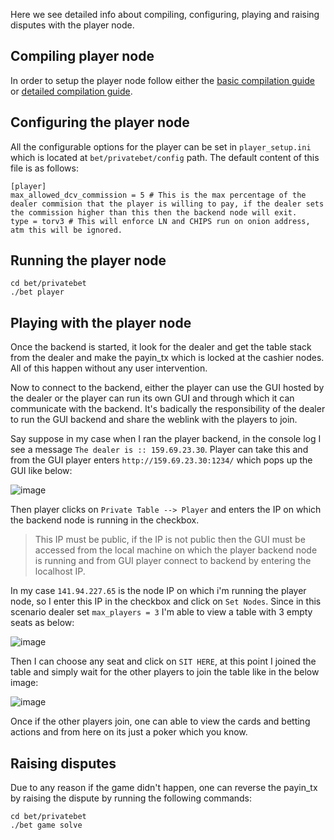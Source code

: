 Here we see detailed info about compiling, configuring, playing and raising disputes with the player node.

## Compiling player node
In order to setup the player node follow either the [basic compilation guide](./ubuntu_compile.md) or [detailed compilation guide](./compile.md). 

## Configuring the player node

All the configurable options for the player can be set in `player_setup.ini` which is located at `bet/privatebet/config` path. The default content of this file is as follows:
```
[player]
max_allowed_dcv_commission = 5 # This is the max percentage of the dealer commision that the player is willing to pay, if the dealer sets the commission higher than this then the backend node will exit.
type = torv3 # This will enforce LN and CHIPS run on onion address, atm this will be ignored.
```

## Running the player node
```
cd bet/privatebet
./bet player
```
## Playing with the player node

Once the backend is started, it look for the dealer and get the table stack from the dealer and make the payin_tx which is locked at the cashier nodes. All of this happen without any user intervention.

Now to connect to the backend, either the player can use the GUI hosted by the dealer or the player can run its own GUI and through which it can communicate with the backend. It's badically the responsibility of the dealer to run the GUI backend and share the weblink with the players to join. 

Say suppose in my case when I ran the player backend, in the console log I see a message `The dealer is :: 159.69.23.30`. Player can take this and from the GUI player enters `http://159.69.23.30:1234/` which pops up the GUI like below:

![image](https://user-images.githubusercontent.com/8114482/139268469-57240190-1be5-4624-a911-b417e1d7f94e.png)

Then player clicks on `Private Table --> Player` and enters the IP on which the backend node is running in the checkbox.
> This IP must be public, if the IP is not public then the GUI must be accessed from the local machine on which the player backend node is running and from GUI player connect to backend by entering the localhost IP.

In my case `141.94.227.65` is the node IP on which i'm running the player node, so I enter this IP in the checkbox and click on `Set Nodes`. Since in this scenario dealer set `max_players = 3` I'm able to view a table with 3 empty seats as below:

![image](https://user-images.githubusercontent.com/8114482/139269790-59f53e2b-11da-4bc6-a506-2ecefd0ac114.png)

Then I can choose any seat and click on `SIT HERE`, at this point I joined the table and simply wait for the other players to join the table like in the below image:

![image](https://user-images.githubusercontent.com/8114482/139270244-3c218efc-fde0-4fb4-b097-5eb14bce9c81.png)

Once if the other players join, one can able to view the cards and betting actions and from here on its just a poker which you know.

## Raising disputes

Due to any reason if the game didn't happen, one can reverse the payin_tx by raising the dispute by running the following commands:
```
cd bet/privatebet
./bet game solve
```
